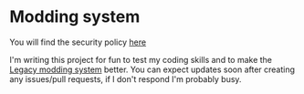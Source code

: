 # Modding system
You will find the security policy [here](https://github.com/Tyopo131/Modding-system/blob/master/SECURITY.md)

I'm writing this project for fun to test my coding skills and to make the [Legacy modding system](https://github.com/Tyopo131/Legacy-modding-system) better.
You can expect updates soon after creating any issues/pull requests, if I don't respond I'm probably busy.
